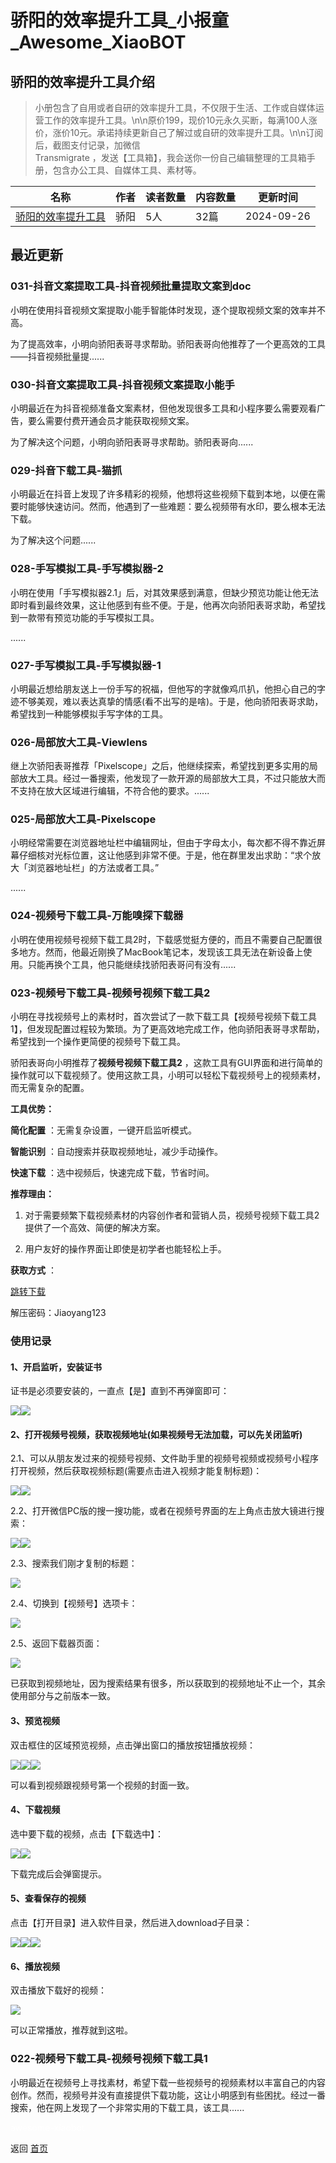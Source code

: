 # 骄阳的效率提升工具_小报童_Awesome_XiaoBOT

## 骄阳的效率提升工具介绍
> 小册包含了自用或者自研的效率提升工具，不仅限于生活、工作或自媒体运营工作的效率提升工具。\n\n原价199，现价10元永久买断，每满100人涨价，涨价10元。承诺持续更新自己了解过或自研的效率提升工具。\n\n订阅后，截图支付记录，加微信  
Transmigrate ，发送【工具箱】，我会送你一份自己编辑整理的工具箱手册，包含办公工具、自媒体工具、素材等。  
  


|名称|作者|读者数量|内容数量|更新时间|
|---|---|---|---|---|
|[骄阳的效率提升工具](https://xiaobot.net/p/xiaolvtools?refer=9c3f1c95-a052-465a-9902-f6d75080262a)|骄阳|5人|32篇|2024-09-26|

## 最近更新
### 031-抖音文案提取工具-抖音视频批量提取文案到doc

小明在使用抖音视频文案提取小能手智能体时发现，逐个提取视频文案的效率并不高。

为了提高效率，小明向骄阳表哥寻求帮助。骄阳表哥向他推荐了一个更高效的工具——抖音视频批量提......

### 030-抖音文案提取工具-抖音视频文案提取小能手

小明最近在为抖音视频准备文案素材，但他发现很多工具和小程序要么需要观看广告，要么需要付费开通会员才能获取视频文案。

为了解决这个问题，小明向骄阳表哥寻求帮助。骄阳表哥向......

### 029-抖音下载工具-猫抓

小明最近在抖音上发现了许多精彩的视频，他想将这些视频下载到本地，以便在需要时能够快速访问。然而，他遇到了一些难题：要么视频带有水印，要么根本无法下载。

为了解决这个问题......

### 028-手写模拟工具-手写模拟器-2

小明在使用「手写模拟器2.1」后，对其效果感到满意，但缺少预览功能让他无法即时看到最终效果，这让他感到有些不便。于是，他再次向骄阳表哥求助，希望找到一款带有预览功能的手写模拟工具。

......

### 027-手写模拟工具-手写模拟器-1

小明最近想给朋友送上一份手写的祝福，但他写的字就像鸡爪扒，他担心自己的字迹不够美观，难以表达真挚的情感(看不出写的是啥)。于是，他向骄阳表哥求助，希望找到一种能够模拟手写字体的工具。

### 026-局部放大工具-Viewlens

继上次骄阳表哥推荐「Pixelscope」之后，他继续探索，希望找到更多实用的局部放大工具。经过一番搜索，他发现了一款开源的局部放大工具，不过只能放大而不支持在放大区域进行编辑，不符合他的要求。......

### 025-局部放大工具-Pixelscope

小明经常需要在浏览器地址栏中编辑网址，但由于字母太小，每次都不得不靠近屏幕仔细核对光标位置，这让他感到非常不便。于是，他在群里发出求助：“求个放大「浏览器地址栏」的方法或者工具。”

......

### 024-视频号下载工具-万能嗅探下载器

小明在使用视频号视频下载工具2时，下载感觉挺方便的，而且不需要自己配置很多地方。然而，他最近刚换了MacBook笔记本，发现该工具无法在新设备上使用。只能再换个工具，他只能继续找骄阳表哥问有没有......

### 023-视频号下载工具-视频号视频下载工具2

小明在寻找视频号上的素材时，首次尝试了一款下载工具【视频号视频下载工具1】，但发现配置过程较为繁琐。为了更高效地完成工作，他向骄阳表哥寻求帮助，希望找到一个操作更简便的视频号下载工具。

骄阳表哥向小明推荐了**视频号视频下载工具2**
，这款工具有GUI界面和进行简单的操作就可以下载视频了。使用这款工具，小明可以轻松下载视频号上的视频素材，而无需复杂的配置。

**工具优势：**

**简化配置** ：无需复杂设置，一键开启监听模式。

**智能识别** ：自动搜索并获取视频地址，减少手动操作。

**快速下载** ：选中视频后，快速完成下载，节省时间。

**推荐理由：**

  1. 对于需要频繁下载视频素材的内容创作者和营销人员，视频号视频下载工具2提供了一个高效、简便的解决方案。

  2. 用户友好的操作界面让即使是初学者也能轻松上手。

**获取方式** ：

[跳转下载](https://pan.quark.cn/s/9d84a48757a7)

解压密码：Jiaoyang123

### 使用记录

#### 1、开启监听，安装证书

证书是必须要安装的，一直点【是】直到不再弹窗即可：

![](https://static.xiaobot.net/file/2024-06-17/42883/bde516c5fa5a18faff32e4a974551e9c.png)![](https://static.xiaobot.net/file/2024-06-17/42883/751d5f51c672686bd45b5cd1cbb33cfb.png)

#### 2、打开视频号视频，获取视频地址(如果视频号无法加载，可以先关闭监听)

2.1、可以从朋友发过来的视频号视频、文件助手里的视频号视频或视频号小程序打开视频，然后获取视频标题(需要点击进入视频才能复制标题)：

![](https://static.xiaobot.net/file/2024-06-17/42883/231d2d1e2f55fdc916659156dddec873.png)![](https://static.xiaobot.net/file/2024-06-17/42883/f6fa84f29865b43be1501be0dd14d525.png)

2.2、打开微信PC版的搜一搜功能，或者在视频号界面的左上角点击放大镜进行搜索：

![](https://static.xiaobot.net/file/2024-06-17/42883/ca8753a8907dcace8d6fe058791ab729.png)![](https://static.xiaobot.net/file/2024-06-17/42883/e501f85cf6792f0fc9b28dd1521322aa.png)

2.3、搜索我们刚才复制的标题：

![](https://static.xiaobot.net/file/2024-06-17/42883/f6d632ed76ae9f2e61eb2e014bcf9829.png)

2.4、切换到【视频号】选项卡：

![](https://static.xiaobot.net/file/2024-06-17/42883/08a3e85267701e37bae8fb86c06b110f.png)

2.5、返回下载器页面：

![](https://static.xiaobot.net/file/2024-06-17/42883/24253be2137d2f3e393f21cb08849605.png)

已获取到视频地址，因为搜索结果有很多，所以获取到的视频地址不止一个，其余使用部分与之前版本一致。

#### 3、预览视频

双击框住的区域预览视频，点击弹出窗口的播放按钮播放视频：

![](https://static.xiaobot.net/file/2024-06-17/42883/bbf1f1bba4ddc5f2c059b2b42c873ec0.png)![](https://static.xiaobot.net/file/2024-06-17/42883/b9de1f0531c18d4c39ce970c721e1224.png)![](https://static.xiaobot.net/file/2024-06-17/42883/433437fcf38df74208e4f5d683aa950c.png)

可以看到视频跟视频号第一个视频的封面一致。

#### 4、下载视频

选中要下载的视频，点击【下载选中】：

![](https://static.xiaobot.net/file/2024-06-17/42883/d1f8bb4322ce10fe5d2866dce0e35881.png)![](https://static.xiaobot.net/file/2024-06-17/42883/bb293dcdbbec4d8533b33048ed35e4fe.png)

下载完成后会弹窗提示。

#### 5、查看保存的视频

点击【打开目录】进入软件目录，然后进入download子目录：

![](https://static.xiaobot.net/file/2024-06-17/42883/17e55e67c6a5c17764e6f7f10696c584.png)![](https://static.xiaobot.net/file/2024-06-17/42883/71907e4b9c78f15399570a0d4d59755f.png)![](https://static.xiaobot.net/file/2024-06-17/42883/c97e8f015dcc981ccc9040960f4ad3cc.png)

#### 6、播放视频

双击播放下载好的视频：

![](https://static.xiaobot.net/file/2024-06-17/42883/c8b3a6f372d6e6caac8aeb9e7c5faec0.png)

可以正常播放，推荐就到这啦。

### 022-视频号下载工具-视频号视频下载工具1

小明最近在视频号上寻找素材，希望下载一些视频号的视频素材以丰富自己的内容创作。然而，视频号并没有直接提供下载功能，这让小明感到有些困扰。经过一番搜索，他在网上发现了一个非常实用的下载工具，该工具......


<a href="https://github.com/Reno9527/awesome-xiaobot" style="color: white; text-decoration: none;">awesome-xiaobot</a>

返回 [首页](../README.md)
